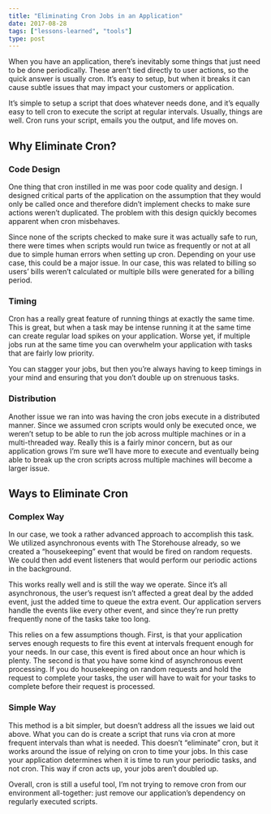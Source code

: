 ```yaml
---
title: "Eliminating Cron Jobs in an Application"
date: 2017-08-28
tags: ["lessons-learned", "tools"]
type: post
---
```


When you have an application, there’s inevitably some things that just need to
be done periodically.  These aren’t tied directly to user actions, so the quick
answer is usually cron.  It’s easy to setup, but when it breaks it can cause
subtle issues that may impact your customers or application.

It’s simple to setup a script that does whatever needs done, and it’s equally
easy to tell cron to execute the script at regular intervals.  Usually, things
are well.  Cron runs your script, emails you the output, and life moves on.

## Why Eliminate Cron?

### Code Design

One thing that cron instilled in me was poor code quality and design.  I
designed critical parts of the application on the assumption that they would
only be called once and therefore didn’t implement checks to make sure actions
weren’t duplicated.  The problem with this design quickly becomes apparent when
cron misbehaves.

Since none of the scripts checked to make sure it was actually safe to run,
there were times when scripts would run twice as frequently or not at all due to
simple human errors when setting up cron.  Depending on your use case, this
could be a major issue.  In our case, this was related to billing so users’
bills weren’t calculated or multiple bills were generated for a billing period.

### Timing

Cron has a really great feature of running things at exactly the same time.
This is great, but when a task may be intense running it at the same time can
create regular load spikes on your application.  Worse yet, if multiple jobs run
at the same time you can overwhelm your application with tasks that are fairly
low priority.

You can stagger your jobs, but then you’re always having to keep timings in your
mind and ensuring that you don’t double up on strenuous tasks.

### Distribution

Another issue we ran into was having the cron jobs execute in a distributed
manner.  Since we assumed cron scripts would only be executed once, we weren’t
setup to be able to run the job across multiple machines or in a multi-threaded
way.  Really this is a fairly minor concern, but as our application grows I’m
sure we’ll have more to execute and eventually being able to break up the cron
scripts across multiple machines will become a larger issue.

## Ways to Eliminate Cron

### Complex Way

In our case, we took a rather advanced approach to accomplish this task.  We
utilized asynchronous events with The Storehouse already, so we created a
“housekeeping” event that would be fired on random requests.  We could then add
event listeners that would perform our periodic actions in the background.

This works really well and is still the way we operate.  Since it’s all
asynchronous, the user’s request isn’t affected a great deal by the added event,
just the added time to queue the extra event.  Our application servers handle
the events like every other event, and since they’re run pretty frequently none
of the tasks take too long.

This relies on a few assumptions though.  First, is that your application serves
enough requests to fire this event at intervals frequent enough for your needs.
In our case, this event is fired about once an hour which is plenty.  The second
is that you have some kind of asynchronous event processing.  If you do
housekeeping on random requests and hold the request to complete your tasks, the
user will have to wait for your tasks to complete before their request is
processed.

### Simple Way

This method is a bit simpler, but doesn’t address all the issues we laid out
above.  What you can do is create a script that runs via cron at more frequent
intervals than what is needed.  This doesn’t “eliminate” cron, but it works
around the issue of relying on cron to time your jobs.  In this case your
application determines when it is time to run your periodic tasks, and not cron.
This way if cron acts up, your jobs aren’t doubled up.

Overall, cron is still a useful tool, I’m not trying to remove cron from our
environment all-together: just remove our application’s dependency on regularly
executed scripts.
